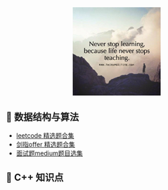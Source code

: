 <div align="center">
    <img src="https://github.com/lulia0228/cpp_algorithm/blob/master/fengmian.jpg" width="200px">
</div>

## :cherries: 数据结构与算法
- [leetcode 精选题合集](./leetcode_content.md)            
- [剑指offer 精选题合集](./剑指offer_content.md)    
- [面试题medium题目选集](./面试题_content.md)    

## :apple: C++ 知识点
